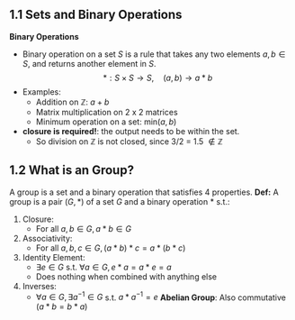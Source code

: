 ## 1.1 Sets and Binary Operations
**Binary Operations**
- Binary operation on a set $S$ is a rule that takes any two elements $a, b \in S$, and returns another element in $S$.
$$* : S \times S \rightarrow S, \hspace{1em} (a,b) \rightarrow a * b$$
- Examples:
	- Addition on $\mathbb{Z}$: $a + b$
	- Matrix multiplication on 2 x 2 matrices
	- Minimum operation on a set: $\text{min}(a,b)$
- **closure is required!**: the output needs to be within the set.
	- So division on $\mathbb{Z}$ is not closed, since 3/2 = 1.5 $\not \in \mathbb{Z}$
## 1.2 What is an Group?
A group is a set and a binary operation that satisfies 4 properties. 
**Def:** A group is a pair $(G, *)$ of a set $G$ and a binary operation $*$ s.t.:
1. Closure:
	- For all $a,b \in G, a * b \in G$
2. Associativity:
	- For all $a,b,c \in G, (a*b)*c = a*(b*c)$
3. Identity Element:
	- $\exists e \in G$ s.t. $\forall a \in G, e*a = a*e = a$
	- Does nothing when combined with anything else
4. Inverses:
	- $\forall a \in G, \exists a^{-1} \in G$ s.t. $a*a^{-1} = e$
**Abelian Group**: Also commutative ($a*b = b*a$)

